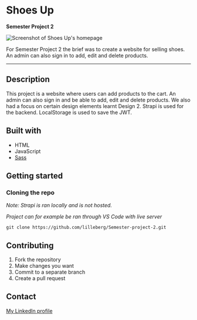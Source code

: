 # Shoes Up
**Semester Project 2**

![Screenshot of Shoes Up's homepage](https://i.postimg.cc/QtGLPjZr/shoes-up.png)

For Semester Project 2 the brief was to create a website for selling shoes. An admin can also sign in to add, edit and delete products.
***

## Description

This project is a website where users can add products to the cart. An admin can also sign in and be able to add, edit and delete products. We also had a focus on certain design elements learnt Design 2. 
Strapi is used for the backend. LocalStorage is used to save the JWT.

## Built with

  - HTML
  - JavaScript
  - [Sass](https://sass-lang.com/)

## Getting started

### Cloning the repo

*Note: Strapi is ran locally and is not hosted.*

*Project can for example be ran through VS Code with live server*

```
git clone https://github.com/lilleberg/Semester-project-2.git
```

## Contributing
  1. Fork the repository
  2. Make changes you want
  3. Commit to a separate branch
  4. Create a pull request

## Contact
[My LinkedIn profile](https://www.linkedin.com/in/maria-lilleberg/)
